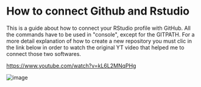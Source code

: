 # How to connect Github and Rstudio

This is a guide about how to connect your RStudio profile with GitHub. All the commands have to be used in "console", except for the GITPATH. For a more detail explanation of how to create a new repository you must clic in the link below in order to watch the original YT video that helped me to connect those two softwares. 

https://www.youtube.com/watch?v=kL6L2MNqPHg 

![image](https://github.com/JesusSanchezM/GitAndR/assets/113047026/a40bd2ad-4a68-4939-9f12-fc7ca1f94b4e) 
